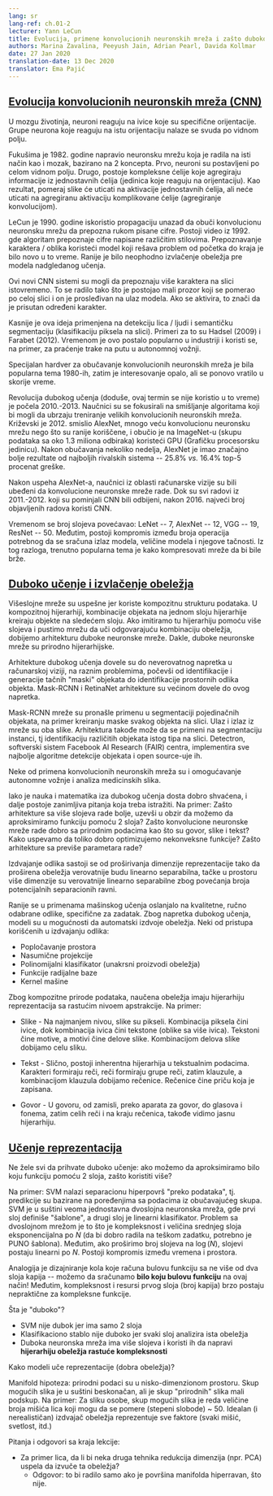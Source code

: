 ```yaml
---
lang: sr
lang-ref: ch.01-2
lecturer: Yann LeCun
title: Evolucija, primene konvolucionih neuronskih mreža i zašto duboko učenje?
authors: Marina Zavalina, Peeyush Jain, Adrian Pearl, Davida Kollmar
date: 27 Jan 2020
translation-date: 13 Dec 2020
translator: Ema Pajić
---
```


<!-- Evolution of CNNs 
-->
## [Evolucija konvolucionih neuronskih mreža (CNN)](https://www.youtube.com/watch?v=0bMe_vCZo30&t=2965s)

<!--In animal brains, neurons react to edges that are at particular orientations. Groups of neurons that react to the same orientations are replicated over all of the visual field.
-->
U mozgu životinja, neuroni reaguju na ivice koje su specifične orijentacije. Grupe neurona koje reaguju na istu orijentaciju nalaze se svuda po vidnom polju.

<!--Fukushima (1982) built a neural net (NN) that worked the same way as the brain, based on two concepts. First, neurons are replicated across the visual field. Second, there are complex cells that pool the information from simple cells (orientation-selective units). As a result, the shift of the picture will change the activation of simple cells, but will not influence the integrated activation of the complex cell (convolutional pooling).
-->
Fukušima je 1982. godine napravio neuronsku mrežu koja je radila na isti način kao i mozak, bazirano na 2 koncepta. Prvo, neuroni su postavljeni po celom vidnom polju. Drugo, postoje kompleksne ćelije koje agregiraju informacije iz jednostavnih ćelija (jedinica koje reaguju na orijentaciju). Kao rezultat, pomeraj slike će uticati na aktivacije jednostavnih ćelija, ali neće uticati na agregiranu aktivaciju komplikovane ćelije (agregiranje konvolucijom).

<!--LeCun (1990) used backprop to train a CNN to recognize handwritten digits. There is a demo from 1992 where the algorithm recognizes the digits of any style. Doing character/pattern recognition using a model that is trained end-to-end was new at that time. Previously, people had used feature extractors with a supervised model on top.
-->
LeCun je 1990. godine iskoristio propagaciju unazad da obuči konvolucionu neuronsku mrežu da prepozna rukom pisane cifre. Postoji video iz 1992. gde algoritam prepoznaje cifre napisane različitim stilovima. Prepoznavanje karaktera / oblika koristeći model koji rešava problem od početka do kraja je bilo novo u to vreme. Ranije je bilo neophodno izvlačenje obeležja pre modela nadgledanog učenja.

<!--These new CNN systems could recognize multiple characters in the image at the same time. To do it, people used a small input window for a CNN and swiped it over the whole image. If it activated, it meant there was a particular character present.
-->
Ovi novi CNN sistemi su mogli da prepoznaju više karaktera na slici istovremeno. To se radilo tako što je postojao mali prozor koji se pomerao po celoj slici i on je prosleđivan na ulaz modela. Ako se aktivira, to znači da je prisutan određeni karakter.

<!--Later, this idea was applied to faces/people detection and semantic segmentation (pixel-wise classification). Examples include Hadsell (2009) and Farabet (2012). This eventually became popular in industry, used in autonomous driving applications such as lane tracking.
-->
Kasnije je ova ideja primenjena na detekciju lica / ljudi i semantičku segmentaciju (klasifikaciju piksela na slici). Primeri za to su Hadsel (2009) i Farabet (2012). Vremenom je ovo postalo popularno u industriji i koristi se, na primer, za praćenje trake na putu u autonomnoj vožnji.

<!--Special types of hardware to train CNN were a hot topic in the 1980s, then the interest dropped, and now it has become popular again.
-->
Specijalan hardver za obučavanje konvolucionih neuronskih mreža je bila popularna tema 1980-ih, zatim je interesovanje opalo, ali se ponovo vratilo u skorije vreme.

<!--The deep learning (though the term was not used at that time) revolution started in 2010-2013. Researchers focused on inventing algorithms that could help train large CNNs faster. Krizhevsky (2012) came up with AlexNet, which was a much larger CNN than those used before, and trained it on ImageNet (1.3 million samples) using GPUs. After running for a couple of weeks AlexNet beat the performance of the best competing systems by a large margin -- a 25.8% vs 16.4% top-5 error rate.
-->
Revolucija dubokog učenja (doduše, ovaj termin se nije koristio u to vreme) je počela 2010.-2013. Naučnici su se fokusirali na smišljanje algoritama koji bi mogli da ubrzaju treniranje velikih konvolucionih neuronskih mreža. Križevski je 2012. smislio AlexNet, mnogo veću konvolucionu neuronsku mrežu nego što su ranije koriščene, i obučio je na ImageNet-u (skupu podataka sa oko 1.3 miliona odbiraka) koristeći GPU (Grafičku procesorsku jedinicu). Nakon obučavanja nekoliko nedelja, AlexNet je imao značajno bolje rezultate od najboljih rivalskih sistema -- 25.8% *vs.* 16.4% top-5 procenat greške.

<!--After seeing AlexNet's success, the computer vision (CV) community was convinced that CNNs work. While all papers from 2011-2012 that mentioned CNNs had been rejected, since 2016 most accepted CV papers use CNNs.
-->
Nakon uspeha AlexNet-a, naučnici iz oblasti računarske vizije su bili ubeđeni da konvolucione neuronske mreže rade. Dok su svi radovi iz 2011.-2012. koji su pominjali CNN bili odbijeni, nakon 2016. najveći broj objavljenih radova koristi CNN.

<!--Over the years, the number of layers used has been increasing: LeNet -- 7, AlexNet -- 12, VGG -- 19, ResNet -- 50. However, there is a trade-off between the number of operations needed to compute the output, the size of the model, and its accuracy. Thus, a popular topic now is how to compress the networks to make the computations faster.
-->
Vremenom se broj slojeva povećavao: LeNet -- 7, AlexNet -- 12, VGG -- 19, ResNet -- 50. Međutim, postoji kompromis između broja operacija potrebnog da se sračuna izlaz modela, veličine modela i njegove tačnosti. Iz tog razloga, trenutno popularna tema je kako kompresovati mreže da bi bile brže.


<!-- Deep learning and feature extraction
-->
## [Duboko učenje i izvlačenje obeležja](https://www.youtube.com/watch?v=0bMe_vCZo30&t=3955s)

<!--Multilayer networks are successful because they exploit the compositional structure of natural data. In compositional hierarchy,  combinations of objects at one layer in the hierarchy form the objects at the next layer. If we mimic this hierarchy as multiple layers and let the network learn the appropriate combination of features, we get what is called Deep Learning architecture. Thus, Deep Learning networks are hierarchical in nature.
-->
Višeslojne mreže su uspešne jer koriste kompozitnu strukturu podataka. U kompozitnoj hijerarhiji, kombinacije objekata na jednom sloju hijerarhije kreiraju objekte na sledećem sloju. Ako imitiramo tu hijerarhiju pomoću više slojeva i pustimo mrežu da uči odgovarajuću kombinaciju obeležja, dobijemo arhitekturu duboke neuronske mreže. Dakle, duboke neuronske mreže su prirodno hijerarhijske.

<!--Deep learning architectures have led to an incredible progress in computer vision tasks ranging from identifying and generating accurate masks around the objects to identifying spatial properties of an object. Mask-RCNN and RetinaNet architectures mainly led to this improvement.
-->
Arhitekture dubokog učenja dovele su do neverovatnog napretka u računarskoj viziji, na raznim problemima, počevši od identifikacije i generacije tačnih "maski" objekata do identifikacije prostornih odlika objekta. Mask-RCNN i RetinaNet arhitekture su većinom dovele do ovog napretka.

<!--Mask RCNNs have found their use in segmenting individual objects, i.e. creating masks for each object in an image. The input and output are both images. The architecture can also be used to do instance segmentation, i.e. identifying different objects of the same type in an image. Detectron, a Facebook AI Research (FAIR) software system, implements all these state-of-the-art object detection algorithms and is open source.
-->
Mask-RCNN mreže su pronašle primenu u segmentaciji pojedinačnih objekata, na primer kreiranju maske svakog objekta na slici. Ulaz i izlaz iz mreže su oba slike. Arhitektura takođe može da se primeni na segmentaciju instanci, tj identifikaciju različitih objekata istog tipa na slici. Detectron, softverski sistem Facebook AI Research (FAIR) centra, implementira sve najbolje algoritme detekcije objekata i open source-uje ih.

<!--Some of the practical applications of CNNs are powering autonomous driving and analysing medical images.
-->
Neke od primena konvolucionih neuronskih mreža su i omogućavanje autonomne vožnje i analiza medicinskih slika.

<!--Although the science and mathematics behind deep learning is fairly understood, there are still some interesting questions that require more research. These questions include: Why do architectures with multiple layers perform better, given that we can approximate any function with two layers? Why do CNNs work well with natural data such as speech, images, and text? How are we able to optimize non-convex functions so well? Why do over-parametrised architectures work?
-->
Iako je nauka i matematika iza dubokog učenja dosta dobro shvaćena, i dalje postoje zanimljiva pitanja koja treba istražiti. Na primer: Zašto arhitekture sa više slojeva rade bolje, uzevši u obzir da možemo da aproksimiramo funkciju pomoću 2 sloja? Zašto konvolucione neuronske mreže rade dobro sa prirodnim podacima kao što su govor, slike i tekst? Kako uspevamo da toliko dobro optimizujemo nekonveksne funkcije? Zašto arhitekture sa previše parametara rade?

<!--Feature extraction consists of expanding the representational dimension such that the expanded features are more likely to be linearly separable; data points in higher dimensional space are more likely to be linearly separable due to the increase in the number of possible separating planes.
-->
Izdvajanje odlika sastoji se od proširivanja dimenzije reprezentacije tako da proširena obeležja verovatnije budu linearno separabilna, tačke u prostoru više dimenzije su verovatnije linearno separabilne zbog povećanja broja potencijalnih separacionih ravni.

<!--Earlier machine learning practitioners relied on high quality, hand crafted, and task specific features to build artificial intelligence models, but with the advent of Deep Learning, the models are able to extract the generic features automatically. Some common approaches used in feature extraction algorithms are highlighted below:
-->
Ranije se u primenama mašinskog učenja oslanjalo na kvalitetne, ručno odabrane odlike, specifične za zadatak. Zbog napretka dubokog učenja, modeli su u mogućnosti da automatski izdvoje obeležja. Neki od pristupa korišćenih u izdvajanju odlika:

<!--- Space tiling -->
<!--- Random Projections-->
<!--- Polynomial Classifier (feature cross-products)-->
<!--- Radial basis functions-->
<!--- Kernel Machines-->

- Popločavanje prostora
- Nasumične projekcije
- Polinomijalni klasifikator (unakrsni proizvodi obeležja)
- Funkcije radijalne baze
- Kernel mašine

<!--Because of the compositional nature of data, learned features have a hierarchy of representations with increasing level of abstractions. For example:
-->
Zbog kompozitne prirode podataka, naučena obeležja imaju hijerarhiju reprezentacija sa rastućim nivoem apstrakcije. Na primer:

<!---  Images - At the most granular level, images can be thought of as pixels. Combination of pixels constitute edges which when combined forms textons (multi-edge shapes). Textons form motifs and motifs form parts of the image. By combining these parts together we get the final image.
-->
-  Slike - Na najmanjem nivou, slike su pikseli. Kombinacija piksela čini ivice, dok kombinacija ivica čini tekstone (oblike sa više ivica). Tekstoni čine motive, a motivi čine delove slike. Kombinacijom delova slike dobijamo celu sliku.
<!---  Text - Similarly, there is an inherent hierarchy in textual data. Characters form words, when we combine words together we get word-groups, then clauses, then by combining clauses we get sentences. Sentences finally tell us what story is being conveyed.
-->
-  Tekst - Slično, postoji inherentna hijerarhija u tekstualnim podacima. Karakteri formiraju reči, reči formiraju grupe reči, zatim klauzule, a kombinacijom klauzula dobijamo rečenice. Rečenice čine priču koja je zapisana.
<!---  Speech - In speech, samples compose bands, which compose sounds, which compose phones, then phonemes, then whole words, then sentences, thus showing a clear hierarchy in representation.
-->
-  Govor - U govoru, od zamisli, preko aparata za govor, do glasova i fonema, zatim celih reči i na kraju rečenica, takođe vidimo jasnu hijerarhiju.


<!--Learning representations
-->
## [Učenje reprezentacija](https://www.youtube.com/watch?v=0bMe_vCZo30&t=4767s)

<!--There are those who dismiss Deep Learning: if we can approximate any function with 2 layers, why have more?
-->
Ne žele svi da prihvate duboko učenje: ako možemo da aproksimiramo bilo koju funkciju pomoću 2 sloja, zašto koristiti više?

<!--For example: SVMs find a separating hyperplane "in the span of the data," meaning predictions are based on comparisons to training examples. SVMs are essentially a very simplistic 2 layer neural net, where the first layer defines "templates" and the second layer is a linear classifier. The problem with 2 layer fallacy is that the complexity and size of the middle layer is exponential in N (to do well with a difficult task, need LOTS of templates). But if you expand the number of layers to log(N), the layers become linear in N. There is a trade-off between time and space.
-->
Na primer: SVM nalazi separacionu hiperpovrš "preko podataka", tj. predikcije su bazirane na poređenjima sa podacima iz obučavajućeg skupa. SVM je u suštini veoma jednostavna dvoslojna neuronska mreža, gde prvi sloj definiše "šablone", a drugi sloj je linearni klasifikator. Problem sa dvoslojnom mrežom je to što je kompleksnost i veličina srednjeg sloja eksponencijalna po $N$ (da bi dobro radila na teškom zadatku, potrebno je PUNO šablona). Međutim, ako proširimo broj slojeva na $\log(N)$, slojevi postaju linearni po $N$. Postoji kompromis između vremena i prostora. 

<!--An analogy is designing a circuit to compute a boolean function with no more than two layers of gates - we can compute **any boolean function** this way! But, the complexity and resources of the first layer (number of gates) quickly becomes infeasible for complex functions.
-->
Analogija je dizajniranje kola koje računa bulovu funkciju sa ne više od dva sloja kapija -- možemo da sračunamo **bilo koju bulovu funkciju** na ovaj način! Međutim, kompleksnost i resursi prvog sloja (broj kapija) brzo postaju nepraktične za kompleksne funkcije.

<!--What is "deep"?
-->
Šta je "duboko"?

<!-- - An SVM isn't deep because it only has two layers
- A classification tree isn't deep because every layer analyses the same (raw) features
- A deep network has several layers and uses them to build a **hierarchy of features of increasing complexity**
-->
- SVM nije dubok jer ima samo 2 sloja
- Klasifikaciono stablo nije duboko jer svaki sloj analizira ista obeležja
- Duboka neuronska mreža ima više slojeva i koristi ih da napravi **hijerarhiju obeležja rastuće kompleksnosti**

<!--How can models learn representations (good features)?
-->
Kako modeli uče reprezentacije (dobra obeležja)?

<!--Manifold hypothesis: natural data lives in a low-dimensional manifold. Set of possible images is essentially infinite, set of "natural" images is a tiny subset. For example: for an image of a person, the set of possible images is on the order of magnitude of the number of face muscles they can move (degrees of freedom) ~ 50. An ideal (and unrealistic) feature extractor represents all the factors of variation (each of the muscles, lighting, *etc.*).
-->
Manifold hipoteza: prirodni podaci su u nisko-dimenzionom prostoru. Skup mogućih slika je u suštini beskonačan, ali je skup "prirodnih" slika mali podskup. Na primer: Za sliku osobe, skup mogućih slika je reda veličine broja mišića lica koji mogu da se pomere (stepeni slobode) ~ 50. Idealan (i nerealističan) izdvajač obeležja reprezentuje sve faktore (svaki mišić, svetlost, itd.)

<!--Q&A from the end of lecture:
-->
Pitanja i odgovori sa kraja lekcije:

<!--- For the face example, could some other dimensionality reduction technique (*i.e.* PCA) extract these features?
-->
<!--  - Answer: would only work if the manifold surface is a hyperplane, which it is not
-->
- Za primer lica, da li bi neka druga tehnika redukcija dimenzija (npr. PCA) uspela da izvuče ta obeležja? 
  - Odgovor: to bi radilo samo ako je površina manifolda hiperravan, što nije.
